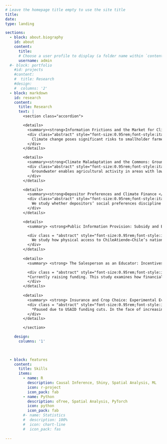 ```yaml
---
# Leave the homepage title empty to use the site title
title:
date: 
type: landing

sections:
  - block: about.biography
    id: about
    content:
      title: 
      # Choose a user profile to display (a folder name within `content/authors/`)
      username: admin
  #- block: portfolio
    #id: projects
    #content:
    #  title: Research
    #design:
    #  columns: '2'
  - block: markdown
    id: research
    content:
      title: Research
      text: |
        <section class="accordion">

        <details>
          <summary><strong>Information Frictions and the Market for Climate Adaptation</strong> <em>Job Market Paper </em></summary>
          <div class="abstract" style="font-size:0.95rem;font-style:italic;font-weight:400;line-height:1.45;margin:0.35rem 0.75rem 0.55rem;opacity:.88;">
            Climate change poses significant risks to smallholder farmers across the developing world. Index insurance could provide risk mitigation, but has demonstrated persistently weak demand despite high theoretical value. I show that decision difficulty can partly explain this puzzle in index insurance as well as other agricultural adaptation products . With a framed field experiment with smallholder coffee farmers in Cauca, Colombia, I elicit incentivized demand across rainfall contracts that vary in payout probability and covariance with farm income. Farmers exhibit substantial difficulties in evaluating products. I test two interventions: the first targets evaluation difficulty, the second, average quality beliefs. The former increases quality responsiveness by over 50%, evidence of improvement in farmers' mapping from contract terms to value. Conversely, an advertising treatment does not affect average quality sensitivity while decreasing average demand by over 10%, consistent with low insurer reputation. A model characterizes how limited quality responsiveness creates incentives for firms to offer low-quality products, potentially "poisoning" the market and sustaining persistent missing markets despite possible welfare gains.
          </div>
        </details>

        <details>
          <summary><strong>Climate Maladaptation and the Commons: Groundwater Management in India</strong> (with <a href = https://nikhilbasavappa.github.io/> Nikhil Basavappa:</a> <em>Job Market Paper</em>)</summary>
          <div class="abstract" style="font-size:0.95rem;font-style:italic;font-weight:400;line-height:1.45;margin:0.35rem 0.75rem 0.55rem;opacity:.88;">
            Groundwater enables agricultural activity in areas with low and variable rainfall. However, agricultural expansion has led to highly stressed aquifers throughout India. We show how a popular policy intervention, increasing irrigation efficiency, can lead to welfare losses. Marginal productivity gains can widen the gap between private and socially optimal extraction when stock externalities are strong. We leverage a multi-state groundwater management scheme that improved irrigation efficiency as well as variation in externality due to physical aquifer properties. Although the policy appears to have a null effect on aggregate, this hides significant heterogeneity: consistent with our theory, high-externality areas <em>increase</em> extraction both in absolute terms and relative to low-externality areas. This increase in extraction is accompanied by more multi-cropping, as well as more volatile evapotranspiration. Finally, these areas that have further depleted their groundwater reserves are less able to use groundwater to smooth over drought periods. In all, we show that although efficiency improvements can increase welfare during high rainfall periods these areas are effectively maladapting by increasing total water need and becoming more vulnerable to climate variability.
          </div>
        </details>

        <details>
          <summary><strong>Depositor Preferences and Climate Finance </strong> (with <a href=https://sites.google.com/view/jinglu/> Jing Lu </a> and <a href = https://www.edward-shore.com/> Edward Shore </a>)</summary>
          <div class="abstract" style="font-size:0.95rem;font-style:italic;font-weight:400;line-height:1.45;margin:0.35rem 0.75rem 0.55rem;opacity:.88;">
            We study whether depositors’ social preferences discipline banks’ lending to environmentally intensive (“brown”) firms and how exposed banks manage the resulting funding risk through loan structure, especially syndication. We construct a bank-level index of deposit sensitivity by combining FDIC Summary of Deposits branch footprints with county-level presidential vote shares to proxy the local depositor base’s “green” tilt. Merging this measure with loan-level data from the syndicated market (Dealscan), we build a lender–loan panel with lender and year fixed effects to isolate within-bank variation over time in both the extensive margin of participation and the intensive margin of deal design. Two predictions guide the analysis: banks with more deposit-sensitive funding should (i) be less likely to participate in loans to brown borrowers and (ii) when they do lend, share exposure more aggressively—retaining smaller shares, assembling larger syndicates to facilitate offloading and mitigate risk. Using sectoral and emissions-based definitions of “brown,” we document patterns consistent with both predictions. Substantively, the results show that retail funding composition—beyond wholesale markets or regulation—disciplines climate-relevant credit allocation. Despite evidence of "sticky" deposits, banks actively manage tail reputational risk by rebalancing their lending activity.
          </div>
        </details>

        <details>
          <summary> <strong>Public Information Provision: Subsidy and Bureaucratic Eﬃciency </strong> (with <a href= https://nanoochoa.github.io/>Fernando Ochoca</a><a href = https://www.olab.berkeley.edu/graduate-students-1/daniela-paz> Daniela Paz Cruzat </a> and Marcela Zapata) </summary> 

          <div class = "abstract" style="font-size:0.95rem;font-style:italic;font-weight:400;line-height:1.45;margin:0.35rem 0.75rem 0.55rem;opacity:.88;">
            We study how physical access to ChileAtiende—Chile’s nationwide one-stop service platform—shapes take-up of social programs, with a focus on housing subsidies. We assemble a national, multi-year panel that links (i) the timing and location of ChileAtiende office openings/closures and office-level visit logs, (ii) administrative records on applications and awards for major benefits (with DS01 housing subsidies as a core case), (iii) beneficiary origin and destination addresses to measure distance to the nearest office, and (iv) dated policy announcements that plausibly shift information demand. Our central question is whether improved proximity to an office increases applications and awards—and for whom—versus simply reallocating demand across channels. We test whether effects are stronger for households living nearer (vs. farther) to offices, around office openings, and in response to salient national announcements. The design leverages staggered office rollouts and announcement timing in a difference-in-differences framework with granular location and time fixed effects.
          </div>
        </details>
   
        <details>
          <summary> <strong> The Salesperson as an Educator: Incentives, Persuasion, and Financial Literacy* </strong> (with <a href = https://www.brianjonghwanlee.com/home> Brian Jonghwan Lee </a>) </summary>

          <div class = "abstract" style="font-size:0.95rem;font-style:italic;font-weight:400;line-height:1.45;margin:0.35rem 0.75rem 0.55rem;opacity:.88;">
          *Currently raising funding. This study examines how financial intermediary incentives and financial literacy interventions shape financial product uptake and consumer protection among unbanked smallholder farmers in rural Colombia. Through a randomized controlled trial, we vary agent compensation structures (fixed versus commission-based pay) and client-focused messaging (financial literacy workshops versus standard promotional materials) to assess impacts on product comprehension, responsible use, and susceptibility to risky financial behaviors. By disentangling the roles of persuasion and information, the study contributes new insights into how agents can serve as effective educators rather than exploitative salespeople. Our findings will directly inform policy and practice, providing actionable evidence for regulators and financial institutions aiming to balance market expansion with consumer welfare.
          </div>
        </details>
        
        <details>
          <summary> <strong> Insurance and Crop Choice: Experimental Evidence from Zambia* </strong> (with <a href = https://www.econ.uzh.ch/en/people/faculty/casaburi.html> Lorenzo Casaburi </a> and <a href = https://sites.google.com/view/jwillis/> Jack Willis </a>) </summary>
          <div class = "abstract" style="font-size:0.95rem;font-style:italic;font-weight:400;line-height:1.45;margin:0.35rem 0.75rem 0.55rem;opacity:.88;">
            *Paused due to USAID funding cuts. In the face of increasing climate risk, Zambia has suffered from substantial droughts in the past 20 years, with severe consequences for smallholder farmers. We consider two broad approaches to help farmers adapt and build resilience to this new reality: the provision of crop insurance, to insure farmers in the face of increased risk; and the encouragement of diversification and climate-resilient crop choice. While these two approaches are often considered in isolation, we argue that programs like Zambia’s Food Security Pack program should consider them in unison. Farmers face initial risk and uncertainty when changing crops, making them reluctant to do so, even if it would reduce risk in the long run. Insurance, in overcoming some of this risk, has been shown to increase ex-ante investments, including by changing to more productive crops and varieties (Karlan et al. 2014). Moreover, switching to crops more suited to local agroeconomic conditions is argued to increase productivity substantially (Adamopoulos and Restuccia 2021). Switching to riskier but higher average return crops may thus be another benefit of insurance provision. We study the logistical feasibility of a large randomized controlled trial with Food Security Pack beneficiaries, farmers who meet the income and wealth requirements delineated by the government. Participants are cross randomized into free insurance and crop choice incentive treatments, in order to determine the added value of insurance in experimentation with new crops and higher productivity.
          </div>
        </details>

        </section>

    design:
      columns: '1'

    
    
  - block: features
    content:
      title: Skills
      items:
        - name: R
          description: Causal Inference, Shiny, Spatial Analysis, ML
          icon: r-project
          icon_pack: fab
        - name: Python
          description: oTree, Spatial Analysis, PyTorch
          icon: python
          icon_pack: fab
        #- name: Statistics
        #  description: 100%
        #  icon: chart-line
        #  icon_pack: fas
  
---
```

